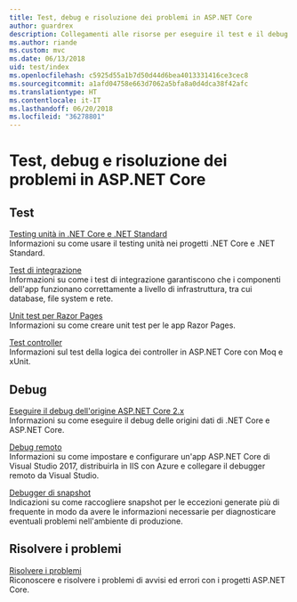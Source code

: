 ```yaml
---
title: Test, debug e risoluzione dei problemi in ASP.NET Core
author: guardrex
description: Collegamenti alle risorse per eseguire il test e il debug di applicazioni ASP.NET Core.
ms.author: riande
ms.custom: mvc
ms.date: 06/13/2018
uid: test/index
ms.openlocfilehash: c5925d55a1b7d50d44d6bea4013331416ce3cec8
ms.sourcegitcommit: a1afd04758e663d7062a5bfa8a0d4dca38f42afc
ms.translationtype: HT
ms.contentlocale: it-IT
ms.lasthandoff: 06/20/2018
ms.locfileid: "36278801"
---
```

# <a name="test-debug-and-troubleshoot-in-aspnet-core"></a>Test, debug e risoluzione dei problemi in ASP.NET Core

## <a name="test"></a>Test

[Testing unità in .NET Core e .NET Standard](/dotnet/articles/core/testing/)  
Informazioni su come usare il testing unità nei progetti .NET Core e .NET Standard.

[Test di integrazione](xref:test/integration-tests)  
Informazioni su come i test di integrazione garantiscono che i componenti dell'app funzionano correttamente a livello di infrastruttura, tra cui database, file system e rete.

[Unit test per Razor Pages](xref:test/razor-pages-tests)  
Informazioni su come creare unit test per le app Razor Pages.

[Test controller](xref:mvc/controllers/testing)  
Informazioni sul test della logica dei controller in ASP.NET Core con Moq e xUnit.

## <a name="debug"></a>Debug

[Eseguire il debug dell'origine ASP.NET Core 2.x](https://github.com/aspnet/Docs/issues/4155)  
Informazioni su come eseguire il debug delle origini dati di .NET Core e ASP.NET Core.

[Debug remoto](/visualstudio/debugger/remote-debugging-azure)  
Informazioni su come impostare e configurare un'app ASP.NET Core di Visual Studio 2017, distribuirla in IIS con Azure e collegare il debugger remoto da Visual Studio.

[Debugger di snapshot](/azure/application-insights/app-insights-snapshot-debugger)  
Indicazioni su come raccogliere snapshot per le eccezioni generate più di frequente in modo da avere le informazioni necessarie per diagnosticare eventuali problemi nell'ambiente di produzione.

## <a name="troubleshoot"></a>Risolvere i problemi

[Risolvere i problemi](xref:test/troubleshoot)  
Riconoscere e risolvere i problemi di avvisi ed errori con i progetti ASP.NET Core.

